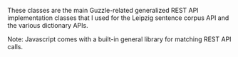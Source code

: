 These classes are the main Guzzle-related generalized REST API implementation classes that I used for the Leipzig sentence corpus API and the various
dictionary APIs.

Note: Javascript comes with a built-in general library for matching REST API calls.
